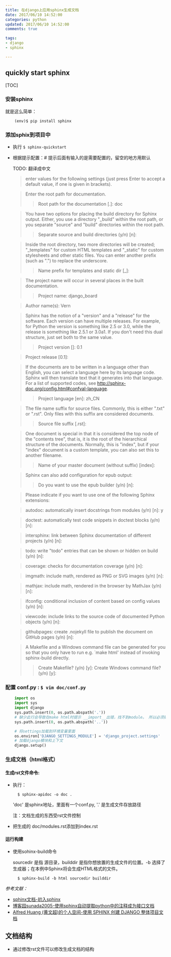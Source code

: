 ```yaml
---
title: 在django上应用sphinx生成文档
date: 2017/06/10 14:52:00
categories: python
updated: 2017/06/10 14:52:00
comments: true

tags:
- django
- sphinx

---
```


## quickly start sphinx

[TOC]

### 安装sphinx
就是这么简单：

        (env)$ pip install sphinx

### 添加sphix到项目中
- 执行 `$ sphinx-quickstart`
- 根据提示配置：# 提示后面有输入的是需要配置的，留空的地方用默认 
    
    TODO: 翻译成中文 
    
    >enter values for the following settings (just press Enter to
    accept a default value, if one is given in brackets).
    
    >Enter the root path for documentation.
    >> Root path for the documentation [.]: doc
    
    >You have two options for placing the build directory for Sphinx output.
    Either, you use a directory "_build" within the root path, or you separate
    "source" and "build" directories within the root path.
    >> Separate source and build directories (y/n) [n]: 

    >Inside the root directory, two more directories will be created; "_templates"
    for custom HTML templates and "_static" for custom stylesheets and other static
    files. You can enter another prefix (such as ".") to replace the underscore.
    >> Name prefix for templates and static dir [_]: 

    >The project name will occur in several places in the built documentation.
    >> Project name: django_board
    
    > Author name(s): Vern

    >Sphinx has the notion of a "version" and a "release" for the
    software. Each version can have multiple releases. For example, for
    Python the version is something like 2.5 or 3.0, while the release is
    something like 2.5.1 or 3.0a1.  If you don't need this dual structure,
    just set both to the same value.
    >> Project version []: 0.1
    
    > Project release [0.1]: 

    >If the documents are to be written in a language other than English,
    you can select a language here by its language code. Sphinx will then
    translate text that it generates into that language.
    For a list of supported codes, see http://sphinx-doc.org/config.html#confval-language.
    >> Project language [en]: zh_CN

    >The file name suffix for source files. Commonly, this is either ".txt"
    or ".rst".  Only files with this suffix are considered documents.
    >> Source file suffix [.rst]: 

    >One document is special in that it is considered the top node of the
    "contents tree", that is, it is the root of the hierarchical structure
    of the documents. Normally, this is "index", but if your "index"
    document is a custom template, you can also set this to another filename.
    >> Name of your master document (without suffix) [index]: 

    >Sphinx can also add configuration for epub output:
    >> Do you want to use the epub builder (y/n) [n]: 

    >Please indicate if you want to use one of the following Sphinx extensions:

    > autodoc: automatically insert docstrings from modules (y/n) [n]: y

    > doctest: automatically test code snippets in doctest blocks (y/n) [n]: 

    > intersphinx: link between Sphinx documentation of different projects (y/n) [n]: 

    > todo: write "todo" entries that can be shown or hidden on build (y/n) [n]: 

    > coverage: checks for documentation coverage (y/n) [n]: 

    > imgmath: include math, rendered as PNG or SVG images (y/n) [n]: 
    
    > mathjax: include math, rendered in the browser by MathJax (y/n) [n]: 
    
    > ifconfig: conditional inclusion of content based on config values (y/n) [n]: 
    
    > viewcode: include links to the source code of documented Python objects (y/n) [n]: 
    
    > githubpages: create .nojekyll file to publish the document on GitHub pages (y/n) [n]: 

    >A Makefile and a Windows command file can be generated for you so that you
    only have to run e.g. `make html' instead of invoking sphinx-build
    directly.
    >> Create Makefile? (y/n) [y]: 
    > Create Windows command file? (y/n) [y]: 

### 配置 conf.py : `$ vim doc/conf.py`
``` python
    import os
    import sys
    import django
    sys.path.insert(0, os.path.abspath('.'))
    # 缺少此行会导致在make html时提示 __import__出错，找不到module。 所以必须把上一级目录(即代码所在目录)include进来
    sys.path.insert(0, os.path.abspath('..'))

    # 将settings加载到环境变量里面
    os.environ['DJANGO_SETTINGS_MODULE'] = 'django_project.settings'
    # 加载django模块和上下文
    django.setup()

 ```

### 生成文档（html格式）
#### 生成rst文件命令:
- 执行：

        $ sphinx-apidoc -o doc . 
    'doc' 是sphinx地址，里面有一个conf.py,  '.' 是生成文件存放路径

    注：文档生成的东西受rst文件控制

- 把生成的 doc/modules.rst添加到index.rst


#### 运行构建
- 使用sohinx-build命令

    sourcedir 是指 源目录，builddir 是指你想放置的生成文件的位置。-b 选择了生成器；在本例中Sphinx将会生成HTML格式的文件。

        $ sphinx-build -b html sourcedir builddir

*参考文献：*
- [sphinx文档-初入sphinx](http://www.pythondoc.com/sphinx/tutorial.html)
- [博客园sunada2005-使用sphinx自动提取python中的注释成为接口文档](http://www.cnblogs.com/sunada2005/p/6306677.html)
- [Alfred Huang (黄文超)的个人空间-使用 SPHINX 创建 DJANGO 整体项目文档](https://www.huangwenchao.com.cn/2015/12/djangp-sphinx.html)
## 文档结构
- 通过修改rst文件可以修改生成文档的结构
